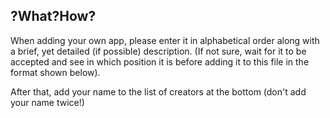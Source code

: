 ## ?What?How?

When adding your own app, please enter it in alphabetical order along with a brief, yet detailed (if possible) description.
(If not sure, wait for it to be accepted and see in which position it is before adding it to this file in the format shown below).

After that, add your name to the list of creators at the bottom (don't add your name twice!)
